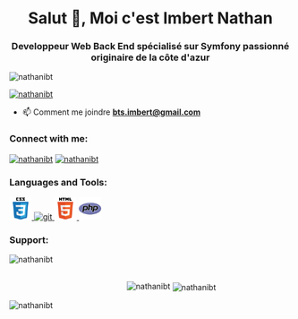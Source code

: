 <h1 align="center">Salut 👋, Moi c'est Imbert Nathan</h1>
<h3 align="center">Developpeur Web Back End spécialisé sur Symfony passionné originaire de la côte d'azur</h3>

<p align="left"> <img src="https://komarev.com/ghpvc/?username=nathanibt&label=Profile%20views&color=0e75b6&style=flat" alt="nathanibt" /> </p>

<p align="left"> <a href="https://twitter.com/nathanibt" target="blank"><img src="https://img.shields.io/twitter/follow/nathanibt?logo=twitter&style=for-the-badge" alt="nathanibt" /></a> </p>


- 📫 Comment me joindre **bts.imbert@gmail.com**

<h3 align="left">Connect with me:</h3>
<p align="left">
<a href="https://twitter.com/nathanibt" target="blank"><img align="center" src="https://raw.githubusercontent.com/rahuldkjain/github-profile-readme-generator/master/src/images/icons/Social/twitter.svg" alt="nathanibt" height="30" width="40" /></a>
<a href="https://instagram.com/nathanibt" target="blank"><img align="center" src="https://raw.githubusercontent.com/rahuldkjain/github-profile-readme-generator/master/src/images/icons/Social/instagram.svg" alt="nathanibt" height="30" width="40" /></a>
</p>

<h3 align="left">Languages and Tools:</h3>
<p align="left"> <a href="https://www.w3schools.com/css/" target="_blank" rel="noreferrer"> <img src="https://raw.githubusercontent.com/devicons/devicon/master/icons/css3/css3-original-wordmark.svg" alt="css3" width="40" height="40"/> </a> <a href="https://git-scm.com/" target="_blank" rel="noreferrer"> <img src="https://www.vectorlogo.zone/logos/git-scm/git-scm-icon.svg" alt="git" width="40" height="40"/> </a> <a href="https://www.w3.org/html/" target="_blank" rel="noreferrer"> <img src="https://raw.githubusercontent.com/devicons/devicon/master/icons/html5/html5-original-wordmark.svg" alt="html5" width="40" height="40"/> </a> <a href="https://www.php.net" target="_blank" rel="noreferrer"> <img src="https://raw.githubusercontent.com/devicons/devicon/master/icons/php/php-original.svg" alt="php" width="40" height="40"/> </a> </p>

<h3 align="left">Support:</h3>
<p><a href="https://www.buymeacoffee.com/nathanibt"> <img align="left" src="https://cdn.buymeacoffee.com/buttons/v2/default-yellow.png" height="50" width="210" alt="nathanibt" /></a></p><br><br>

<p><img align="left" src="https://github-readme-stats.vercel.app/api/top-langs?username=nathanibt&show_icons=true&locale=en&layout=compact" alt="nathanibt" /></p>

<p>&nbsp;<img align="center" src="https://github-readme-stats.vercel.app/api?username=nathanibt&show_icons=true&locale=en" alt="nathanibt" /></p>

<p><img align="center" src="https://github-readme-streak-stats.herokuapp.com/?user=nathanibt&" alt="nathanibt" /></p>
